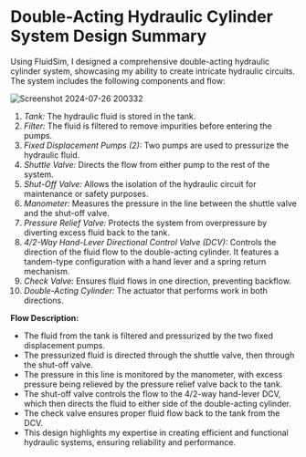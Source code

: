 # Double-Acting Hydraulic Cylinder System Design Summary

Using FluidSim, I designed a comprehensive double-acting hydraulic cylinder system, showcasing my ability to create intricate hydraulic circuits. The system includes the following components and flow:

![Screenshot 2024-07-26 200332](https://github.com/user-attachments/assets/c2c36def-498f-42dc-802b-d446a74d4b06)

1. *Tank:* The hydraulic fluid is stored in the tank.
2. *Filter:* The fluid is filtered to remove impurities before entering the pumps.
3. *Fixed Displacement Pumps (2):* Two pumps are used to pressurize the hydraulic fluid.
4. *Shuttle Valve:* Directs the flow from either pump to the rest of the system.
5. *Shut-Off Valve:* Allows the isolation of the hydraulic circuit for maintenance or safety purposes.
6. *Manometer:* Measures the pressure in the line between the shuttle valve and the shut-off valve.
7. *Pressure Relief Valve:* Protects the system from overpressure by diverting excess fluid back to the tank.
8. *4/2-Way Hand-Lever Directional Control Valve (DCV):* Controls the direction of the fluid flow to the double-acting cylinder. It features a tandem-type configuration with a hand lever and a spring return mechanism.
9. *Check Valve:* Ensures fluid flows in one direction, preventing backflow.
10. *Double-Acting Cylinder:* The actuator that performs work in both directions.

**Flow Description:**

- The fluid from the tank is filtered and pressurized by the two fixed displacement pumps.
- The pressurized fluid is directed through the shuttle valve, then through the shut-off valve.
- The pressure in this line is monitored by the manometer, with excess pressure being relieved by the pressure relief valve back to the tank.
- The shut-off valve controls the flow to the 4/2-way hand-lever DCV, which then directs the fluid to either side of the double-acting cylinder.
- The check valve ensures proper fluid flow back to the tank from the DCV.
- This design highlights my expertise in creating efficient and functional hydraulic systems, ensuring reliability and performance.
